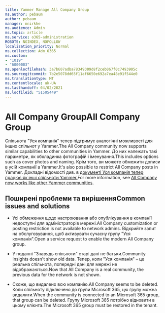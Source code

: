 ```yaml
---
title: Yammer Manage All Company Group
ms.author: pebaum
author: pebaum
manager: mnirkhe
ms.audience: Admin
ms.topic: article
ms.service: o365-administration
ROBOTS: NOINDEX, NOFOLLOW
localization_priority: Normal
ms.collection: Adm_O365
ms.custom:
- "1019"
- "6000003"
ms.openlocfilehash: 3a7b607adba78349309d8f2ceb067f0c7493905c
ms.sourcegitcommit: 7b2e5078dd65f11af6650e692a7ea48e91f544e0
ms.translationtype: MT
ms.contentlocale: uk-UA
ms.lasthandoff: 04/02/2021
ms.locfileid: "51505449"
---
```

# <a name="all-company-group"></a><span data-ttu-id="d3dfd-102">All Company Group</span><span class="sxs-lookup"><span data-stu-id="d3dfd-102">All Company Group</span></span>

<span data-ttu-id="d3dfd-103">Спільнота "Уся компанія" тепер підтримує аналогічні можливості для інших спільнот у Yammer.</span><span class="sxs-lookup"><span data-stu-id="d3dfd-103">The All Company community now supports similar capabilities to other communities in Yammer.</span></span> <span data-ttu-id="d3dfd-104">До них належать такі параметри, як обкладинка фотографій і іменування.</span><span class="sxs-lookup"><span data-stu-id="d3dfd-104">This includes options such as cover photos and naming.</span></span> <span data-ttu-id="d3dfd-105">Крім того, ви можете обмежити дописи в усій компанії в Yammer.</span><span class="sxs-lookup"><span data-stu-id="d3dfd-105">It's also possible to restrict All Company posts in Yammer.</span></span> <span data-ttu-id="d3dfd-106">Докладні відомості див. в [документі Уся компанія тепер працює як інші спільноти Yammer.](https://docs.microsoft.com/yammer/manage-yammer-groups/yammer-all-company-yammer-community)</span><span class="sxs-lookup"><span data-stu-id="d3dfd-106">For more information, see [All Company now works like other Yammer communities](https://docs.microsoft.com/yammer/manage-yammer-groups/yammer-all-company-yammer-community).</span></span>

## <a name="common-issues-and-solutions"></a><span data-ttu-id="d3dfd-107">Поширені проблеми та вирішення</span><span class="sxs-lookup"><span data-stu-id="d3dfd-107">Common issues and solutions</span></span>

- <span data-ttu-id="d3dfd-108">Усі обмеження щодо настроювання або опублікування в компанії недоступні для адміністраторів мережі.</span><span class="sxs-lookup"><span data-stu-id="d3dfd-108">All Company customization or posting restriction is not available to network admins.</span></span> <span data-ttu-id="d3dfd-109">Відкрийте запит на обслуговування, щоб активувати сучасну групу "Уся компанія".</span><span class="sxs-lookup"><span data-stu-id="d3dfd-109">Open a service request to enable the modern All Company group.</span></span>

- <span data-ttu-id="d3dfd-110">У поданні "Знарядь спільноти" старі дані не батьки.</span><span class="sxs-lookup"><span data-stu-id="d3dfd-110">Community Insights doesn't show old data.</span></span> <span data-ttu-id="d3dfd-111">Тепер, коли "Уся компанія" – це реальна спільнота, попередні дані для мережі не відображаються.</span><span class="sxs-lookup"><span data-stu-id="d3dfd-111">Now that All Company is a real community, the previous data for the network is not shown.</span></span>

- <span data-ttu-id="d3dfd-112">Схоже, що видалено всю компанію.</span><span class="sxs-lookup"><span data-stu-id="d3dfd-112">All Company seems to be deleted.</span></span> <span data-ttu-id="d3dfd-113">Коли спільноту підключено до групи Microsoft 365, цю групу можна видалити.</span><span class="sxs-lookup"><span data-stu-id="d3dfd-113">When the community is connected to an Microsoft 365 group, that group can be deleted.</span></span> <span data-ttu-id="d3dfd-114">Групу Microsoft 365 потрібно відновити в цьому клієнта.</span><span class="sxs-lookup"><span data-stu-id="d3dfd-114">The Microsoft 365 group must be restored in the tenant.</span></span>

